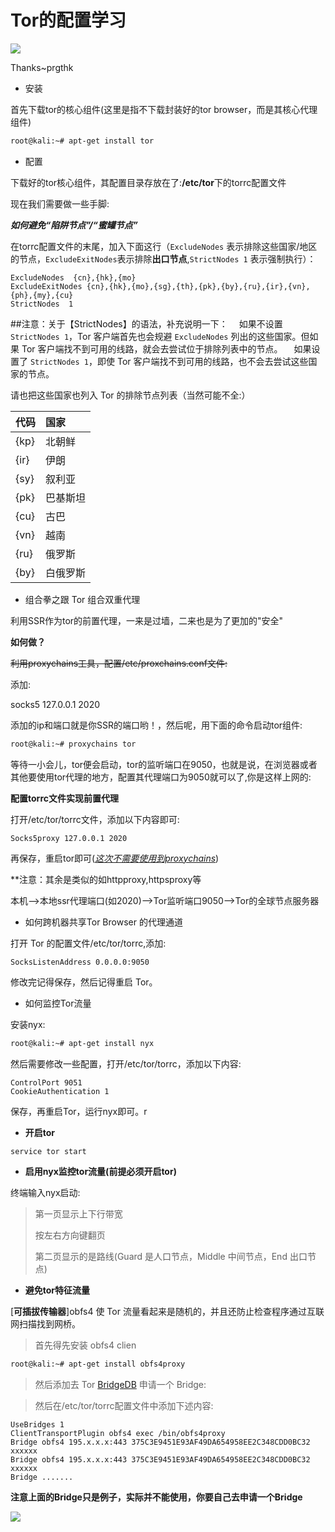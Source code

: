 # Tor的配置学习

<img src=https://img.shields.io/badge/%E4%BA%92%E8%81%94%E7%BD%91-Tor-red>

Thanks~prgthk

- 安装

首先下载tor的核心组件(这里是指不下载封装好的tor browser，而是其核心代理组件)

```bash
root@kali:~# apt-get install tor
```

- 配置

下载好的tor核心组件，其配置目录存放在了:**/etc/tor**下的torrc配置文件

现在我们需要做一些手脚:

***如何避免“陷阱节点”/“蜜罐节点”***

在torrc配置文件的末尾，加入下面这行（`ExcludeNodes` 表示排除这些国家/地区的节点，`ExcludeExitNodes`表示排除**出口节点**,`StrictNodes 1` 表示强制执行）：

```
ExcludeNodes  {cn},{hk},{mo}
ExcludeExitNodes {cn},{hk},{mo},{sg},{th},{pk},{by},{ru},{ir},{vn},{ph},{my},{cu}
StrictNodes  1
```

##注意：关于【StrictNodes】的语法，补充说明一下：
 　如果不设置 `StrictNodes 1`，Tor 客户端首先也会规避 `ExcludeNodes` 列出的这些国家。但如果 Tor 客户端找不到可用的线路，就会去尝试位于排除列表中的节点。
 　如果设置了 `StrictNodes 1`，即使 Tor 客户端找不到可用的线路，也不会去尝试这些国家的节点。

请也把这些国家也列入 Tor 的排除节点列表（当然可能不全:）

| 代码 | 国家     |
| :--- | :------- |
| {kp} | 北朝鲜   |
| {ir} | 伊朗     |
| {sy} | 叙利亚   |
| {pk} | 巴基斯坦 |
| {cu} | 古巴     |
| {vn} | 越南     |
| {ru} | 俄罗斯   |
| {by} | 白俄罗斯 |

- 组合拳之跟 Tor 组合双重代理

利用SSR作为tor的前置代理，一来是过墙，二来也是为了更加的"安全"

**如何做？**

~~利用proxychains工具，配置/etc/proxchains.conf文件:~~

添加:

socks5 127.0.0.1 2020

添加的ip和端口就是你SSR的端口哟！，然后呢，用下面的命令启动tor组件:

```bash
root@kali:~# proxychains tor
```

等待一小会儿，tor便会启动，tor的监听端口在9050，也就是说，在浏览器或者其他要使用tor代理的地方，配置其代理端口为9050就可以了,你是这样上网的:

**配置torrc文件实现前置代理**

打开/etc/tor/torrc文件，添加以下内容即可:

```
Socks5proxy 127.0.0.1 2020
```

再保存，重启tor即可(<u>*这次不需要使用到proxychains*</u>)

**注意：其余是类似的如httpproxy,httpsproxy等

本机-->本地ssr代理端口(如2020)-->Tor监听端口9050-->Tor的全球节点服务器

- 如何跨机器共享Tor Browser 的代理通道

打开 Tor 的配置文件/etc/tor/torrc,添加:

```
SocksListenAddress 0.0.0.0:9050
```

修改完记得保存，然后记得重启 Tor。

- 如何监控Tor流量

安装nyx:

```bash
root@kali:~# apt-get install nyx
```

然后需要修改一些配置，打开/etc/tor/torrc，添加以下内容:

```
ControlPort 9051 
CookieAuthentication 1
```

保存，再重启Tor，运行nyx即可。r	

- **开启tor**

```bash
service tor start
```

- **启用nyx监控tor流量(前提必须开启tor)**

终端输入nyx启动:

> 第一页显示上下行带宽
>
> 按左右方向键翻页
>
> 第二页显示的是路线(Guard 是人口节点，Middle 中间节点，End 出口节点)

- **避免tor特征流量**

[**可插拔传输器**]obfs4 使 Tor 流量看起来是随机的，并且还防止检查程序通过互联网扫描找到网桥。 

> 首先得先安装 obfs4 clien

```bash
root@kali:~# apt-get install obfs4proxy
```

> 然后添加去 Tor [BridgeDB](https://bridges.torproject.org/bridges?lang=en) 申请一个 Bridge:

> 然后在/etc/tor/torrc配置文件中添加下述内容:

```
UseBridges 1
ClientTransportPlugin obfs4 exec /bin/obfs4proxy
Bridge obfs4 195.x.x.x:443 375C3E9451E93AF49DA654958EE2C348CDD0BC32 xxxxxx
Bridge obfs4 195.x.x.x:443 375C3E9451E93AF49DA654958EE2C348CDD0BC32 xxxxxx
Bridge .......
```

**注意上面的Bridge只是例子，实际并不能使用，你要自己去申请一个Bridge**

<img  src=https://img.shields.io/badge/%E5%8C%BF%E5%90%8D-%E5%AE%89%E5%85%A8-blue >